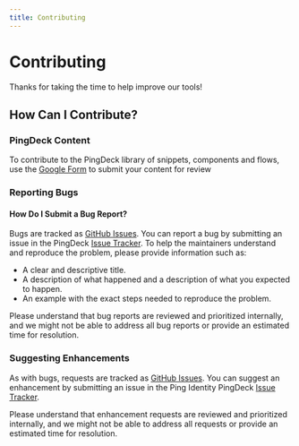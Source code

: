 ```yaml
---
title: Contributing
---
```

# Contributing

Thanks for taking the time to help improve our tools!

## How Can I Contribute?

### PingDeck Content
To contribute to the PingDeck library of snippets, components and flows, use the [Google Form](https://forms.gle/EWKStU36w5g8FUkR7) to submit your content for review

### Reporting Bugs

#### How Do I Submit a Bug Report?

Bugs are tracked as [GitHub Issues](https://guides.github.com/features/issues/). You can report a bug by submitting an issue in the PingDeck [Issue Tracker](https://github.com/pingone-davinci/si-ping-deck-docs/issues). To help the maintainers understand and reproduce the problem, please provide information such as:

* A clear and descriptive title.
* A description of what happened and a description of what you expected to happen.
* An example with the exact steps needed to reproduce the problem.

Please understand that bug reports are reviewed and prioritized internally, and we might not be able to address all bug reports or provide an estimated time for resolution.

### Suggesting Enhancements

As with bugs, requests are tracked as [GitHub Issues](https://guides.github.com/features/issues/). You can suggest an enhancement by submitting an issue in the Ping Identity PingDeck [Issue Tracker](https://github.com/pingone-davinci/si-ping-deck-docs/issues).

Please understand that enhancement requests are reviewed and prioritized internally, and we might not be able to address all requests or provide an estimated time for resolution.
